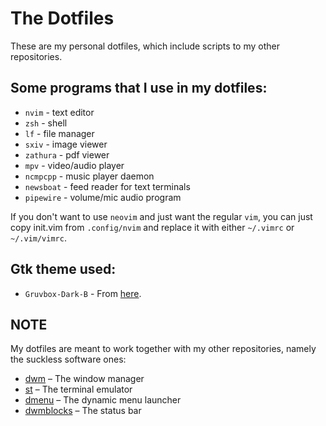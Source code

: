 # The Dotfiles
These are my personal dotfiles, which include scripts to my other repositories.

## Some programs that I use in my dotfiles:
- `nvim` - text editor
- `zsh` - shell
- `lf` - file manager
- `sxiv` - image viewer
- `zathura` - pdf viewer
- `mpv` - video/audio player
- `ncmpcpp` - music player daemon
- `newsboat` - feed reader for text terminals
- `pipewire` - volume/mic audio program

If you don't want to use `neovim` and just want the regular `vim`, you can
just copy init.vim from `.config/nvim` and replace it with either
`~/.vimrc` or `~/.vim/vimrc`.

## Gtk theme used:
- `Gruvbox-Dark-B` - From [here](https://github.com/Fausto-Korpsvart/Gruvbox-GTK-Theme).

## NOTE
My dotfiles are meant to work together with my other repositories, namely the
suckless software ones:
- [dwm](https://github.com/x1nigo/dwm) &ndash; The window manager
- [st](https://github.com/x1nigo/st) &ndash; The terminal emulator
- [dmenu](https://github.com/x1nigo/dmenu) &ndash; The dynamic menu launcher
- [dwmblocks](https://github.com/x1nigo/dwmblocks) &ndash; The status bar
